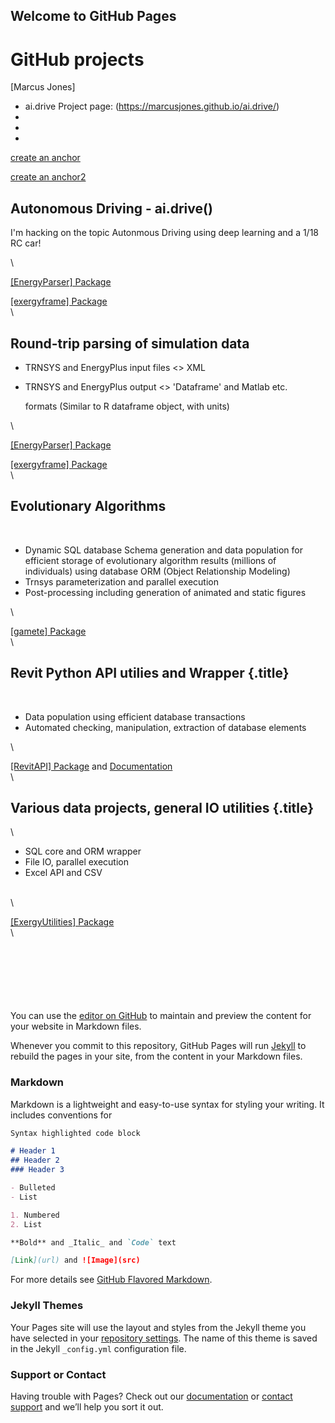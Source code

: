 ## Welcome to GitHub Pages

GitHub projects
===============

[Marcus Jones]


-   ai.drive Project page: (https://marcusjones.github.io/ai.drive/)
-   [](#)
-   [](#)
-   [](#)

[create an anchor](#autonomous-driving---ai.drive())

[create an anchor2](#evolutionary-algorithms)


Autonomous Driving - ai.drive()
-------------------------------

I'm hacking on the topic Autonmous Driving using deep learning and a
1/18 RC car!


\

[[EnergyParser] Package](https://github.com/MarcusJones/EnergyParser)

[[exergyframe] Package](https://github.com/MarcusJones/exergyframe) \
\

Round-trip parsing of simulation data
-------------------------------------

-   TRNSYS and EnergyPlus input files \<\> XML
-   TRNSYS and EnergyPlus output \<\> 'Dataframe' and Matlab etc.

    formats (Similar to R dataframe object, with units)

\

[[EnergyParser] Package](https://github.com/MarcusJones/EnergyParser)

[[exergyframe] Package](https://github.com/MarcusJones/exergyframe) \
\

Evolutionary Algorithms
-----------------------

 

-   Dynamic SQL database Schema generation and data population for
    efficient storage of evolutionary algorithm results (millions of
    individuals) using database ORM (Object Relationship Modeling)
-   Trnsys parameterization and parallel execution
-   Post-processing including generation of animated and static figures

\

[[gamete] Package](https://github.com/MarcusJones/gamete) \
\

Revit Python API utilies and Wrapper {.title}
------------------------------------

 

-   Data population using efficient database transactions
-   Automated checking, manipulation, extraction of database elements

\

[[RevitAPI] Package](https://github.com/MarcusJones/RevitAPI) and
[Documentation](https://htmlpreview.github.io/?https://github.com/MarcusJones/ExergyUtilities/blob/master/RevitUtilities/_build/html/index.html)
\
\

Various data projects, general IO utilities {.title}
-------------------------------------------

\

-   SQL core and ORM wrapper
-   File IO, parallel execution
-   Excel API and CSV

\
\

[[ExergyUtilities]
Package](https://github.com/MarcusJones/ExergyUtilities) \
\

### 

### 

 

 

 








You can use the [editor on GitHub](https://github.com/MarcusJones/MarcusJones.github.io/edit/master/README.md) to maintain and preview the content for your website in Markdown files.

Whenever you commit to this repository, GitHub Pages will run [Jekyll](https://jekyllrb.com/) to rebuild the pages in your site, from the content in your Markdown files.

### Markdown

Markdown is a lightweight and easy-to-use syntax for styling your writing. It includes conventions for

```markdown
Syntax highlighted code block

# Header 1
## Header 2
### Header 3

- Bulleted
- List

1. Numbered
2. List

**Bold** and _Italic_ and `Code` text

[Link](url) and ![Image](src)
```

For more details see [GitHub Flavored Markdown](https://guides.github.com/features/mastering-markdown/).

### Jekyll Themes

Your Pages site will use the layout and styles from the Jekyll theme you have selected in your [repository settings](https://github.com/MarcusJones/MarcusJones.github.io/settings). The name of this theme is saved in the Jekyll `_config.yml` configuration file.

### Support or Contact

Having trouble with Pages? Check out our [documentation](https://help.github.com/categories/github-pages-basics/) or [contact support](https://github.com/contact) and we’ll help you sort it out.
